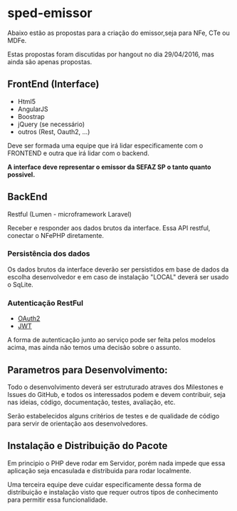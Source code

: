 # sped-emissor
Abaixo estão as propostas para a criação do emissor,seja para NFe, CTe ou MDFe.

Estas propostas foram discutidas por hangout no dia 29/04/2016, mas ainda são apenas propostas.


## FrontEnd (Interface)

- Html5
- AngularJS
- Boostrap
- jQuery (se necessário)
- outros (Rest, Oauth2, ...)

Deve ser formada uma equipe que irá lidar especificamente com o FRONTEND e outra que irá lidar com o backend.

**A interface deve representar o emissor da SEFAZ SP o tanto quanto possivel.**

## BackEnd

Restful (Lumen - microframework Laravel)

Receber e responder aos dados brutos da interface.
Essa API restful, conectar o NFePHP diretamente.

### Persistência dos dados

Os dados brutos da interface deverão ser persistidos em base de dados da escolha desenvolvedor e em caso de instalação "LOCAL" deverá ser usado o SqLite.

### Autenticação RestFul

- [OAuth2](http://esbenp.github.io/2015/05/26/lumen-web-api-oauth-2-authentication/)
- [JWT](https://laravelista.com/json-web-token-authentication-for-lumen)

A forma de autenticação junto ao serviço pode ser feita pelos modelos acima, mas ainda não temos uma decisão sobre o assunto.

## Parametros para Desenvolvimento:

Todo o desenvolvimento deverá ser estruturado atraves dos Milestones e Issues do GitHub, e todos os interessados podem e devem contribuir, seja nas ideias, código, documentação, testes, avaliação, etc.

Serão estabelecidos alguns critérios de testes e de qualidade de código para servir de orientação aos desenvolvedores.


## Instalação e Distribuição do Pacote

Em principio o PHP deve rodar em Servidor, porém nada impede que essa aplicação seja encasulada e distribuida para rodar localmente.

Uma terceira equipe deve cuidar especificamente dessa forma de distribuição e instalação visto que requer outros tipos de conhecimento para permitir essa funcionalidade.



